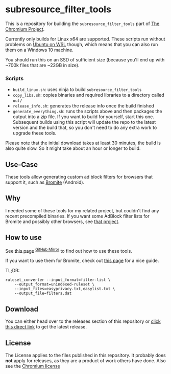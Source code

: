 # subresource_filter_tools
This is a repository for building the `subresource_filter_tools` part of [The Chromium Project](https://www.chromium.org/Home).

Currently only builds for Linux x64 are supported. These scripts run without problems on [Ubuntu on WSL](https://ubuntu.com/wsl) though, which means that you can also run them on a Windows 10 machine.

You should run this on an SSD of sufficient size (because you'll end up with ~700k files that are ~22GB in size).

### Scripts
* `build_linux.sh`: uses ninja to build `subresource_filter_tools`
* `copy_libs.sh`: copies binaries and required libraries to a directory called `out/`
* `release_info.sh`: generates the release info once the build finished
* `generate_everything.sh`: runs the scripts above and then packages the output into a zip file. If you want to build for yourself, start this one. Subsequent builds using this script will update the repo to the latest version and the build that, so you don't need to do any extra work to upgrade these tools.

Please note that the initial download takes at least 30 minutes, the build is also quite slow. So it might take about an hour or longer to build.

## Use-Case 
These tools allow generating custom ad block filters for browsers that support it, such as [Bromite](https://www.bromite.org/custom-filters) (Android).

## Why
I needed some of these tools for my related project, but couldn't find any recent precompiled binaries.
If you want some AdBlock filter lists for Bromite and possibly other browsers, see [that project](https://github.com/xarantolus/filtrite).

## How to use
See [this page](https://chromium.googlesource.com/chromium/src.git/+/master/components/subresource_filter/FILTER_LIST_GENERATION.md) <sup>[GitHub Mirror](https://github.com/chromium/chromium/blob/master/components/subresource_filter/FILTER_LIST_GENERATION.md)</sup> to find out how to use these tools.

If you want to use them for Bromite, check out [this page](https://www.bromite.org/custom-filters) for a nice guide.

TL;DR:

	ruleset_converter --input_format=filter-list \
		--output_format=unindexed-ruleset \
		--input_files=easyprivacy.txt,easylist.txt \
		--output_file=filters.dat

## Download
You can either head over to the releases section of this repository or [click this direct link](https://github.com/xarantolus/subresource_filter_tools/releases/latest/download/subresource_filter_tools_linux-x64.zip) to get the latest release.

## License
The License applies to the files published in this repository.
It probably does **not** apply for releases, as they are a product of work others have done.
Also see the [Chromium license](https://chromium.googlesource.com/chromium/src/+/master/LICENSE)
